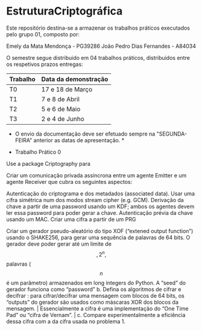 # EstruturaCriptográfica

Este repositório destina-se a armazenar os trabalhos práticos executados pelo grupo 01, composto por:

Emely da Mata Mendonça - PG39286
João Pedro Dias Fernandes - A84034


O semestre segue distribuido em 04 trabalhos práticos, distribuidos entre os respetivos prazos entregas:

| Trabalho | Data da demonstração |    
| -------- | -------------------- | 
| T0       | 17 e 18 de Março     |
| T1       | 7 e 8 de Abril       |        
| T2       | 5 e 6 de Maio        |           
| T3       | 2 e 4 de Junho       | 

* O envio da documentação deve ser efetuado sempre na "SEGUNDA-FEIRA" anterior as datas de apresentação. *



- Trabalho Prático 0

Use a package Criptography para

Criar um comunicação privada assíncrona entre um agente Emitter e um agente Receiver que cubra os seguintes aspectos:

Autenticação do criptograma e dos metadados (associated data). Usar uma cifra simétrica num dos modos stream cipher (e.g. GCM).
Derivação da chave a partir de uma password usando um KDF; ambos os agentes devem ler essa password para poder gerar a chave.
Autenticação prévia da chave usando um MAC.
Criar uma cifra a partir de um PRG

Criar um gerador pseudo-aleatório do tipo XOF (“extened output function”) usando o SHAKE256, para gerar uma sequência de palavras de 64 bits.
O gerador deve poder gerar até um limite de $$,2^n,$$ palavras ($$n$$ é um parâmetro) armazenados em long integers do Python.
A “seed” do gerador funciona como “password” b. Defina os algoritmos de cifrar e decifrar : para cifrar/decifrar uma mensagem com blocos de 64 bits, os “outputs” do gerador são usados como máscaras XOR dos blocos da mensagem. | Essencialmente a cifra é uma implementação do “One Time Pad” ou “cifra de Vernam”. |
c. Compare experimentalmente a eficiência dessa cifra com a da cifra usada no problema 1.
